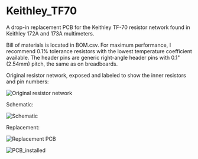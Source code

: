 # Keithley_TF70
 
A drop-in replacement PCB for the Keithley TF-70 resistor network found in Keithley 172A and 173A multimeters.

Bill of materials is located in BOM.csv. For maximum performance, I recommend 0.1% tolerance resistors with the lowest temperature coefficient available.
The header pins are generic right-angle header pins with 0.1" (2.54mm) pitch, the same as on breadboards.



Original resistor network, exposed and labeled to show the inner resistors and pin numbers:

![Original resistor network](https://github.com/Bocuma747/Keithley_TF70/assets/19875665/3b43cd42-4222-48a4-ad2c-db9e155d49d6)


Schematic:

![Schematic](https://github.com/Bocuma747/Keithley_TF70/assets/19875665/b1d919b1-03ed-46b1-b40b-351423b4f8b3)


Replacement:

![Replacement PCB](https://github.com/Bocuma747/Keithley_TF70/assets/19875665/77558a71-d747-48dd-8301-291355b369de)

![PCB_installed](https://github.com/Bocuma747/Keithley_TF70/assets/19875665/c4425e6b-de8d-477f-a2c5-dcbedaeeb119)
